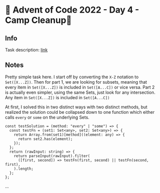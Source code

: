 # 🎄 Advent of Code 2022 - Day 4 - Camp Cleanup🎄

## Info

Task description: [link](https://adventofcode.com/2022/day/4)

## Notes
Pretty simple task here. I start off by converting the `X-Z` notation to `Set([X...Z])`. Then for part 1, we are looking for subsets, meaning that every item in `Set([X...Z])` is included in `Set([A...C])` or vice versa. Part 2 is actually even simpler, using the same Sets, just look for any intersection. Any item in `Set([X...Z])` is included in `Set([A...C])`

At first, I solved this in two distinct ways with two distinct methods, but realized the solution could be collapsed down to one function which either calls `every` or `some` on the underlying Sets.

```
const testSolution = (method: "every" | "some") => {
  const testFn = (set1: Set<any>, set2: Set<any>) => {
    return Array.from(set1)[method]((element: any) => {
      return set2.has(element);
    });
  };
  return (rawInput: string) => {
    return parseInput(rawInput).filter(
      ([first, second]) => testFn(first, second) || testFn(second, first),
    ).length;
  };
};
```


...